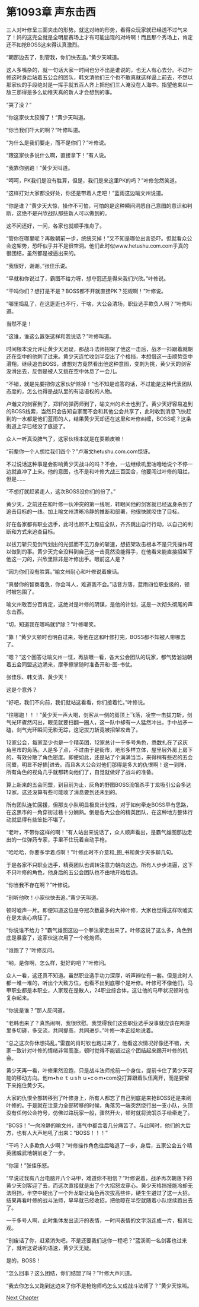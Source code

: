 # 第1093章 声东击西

三人对叶修呈三面夹击的形势。就这对峙的形势，看得众玩家就已经透不过气来了！妈的这完全就是全明星赛场上才有可能出现的对峙啊！而且那个秀场上，肯定还不如抢BOSS这来得认真激烈。

“朝那边去了，别管我，你们快去追。”黄少天喊道。

这人多嘴杂的，就一句话大家一时间也分不出是谁说的，也无人有心去分。不过叶修这时身后站着五公会的团队，韩文清他们三个也不敢真就这样逼上前去，不然以那家伙的手段绝对是一挥手就五百人齐上把他们三人淹没在人海中。指望他来以一敌三那得是多么幼稚天真的新人才会想到的事。

“哭了没？”

“你这家伙太狡猾了！”黄少天叫道。

“你当我们吓大的啊？”叶修叫道。

“为什么是我们要走，而不是你们？”叶修说。

“跟这家伙多说什么啊，直接拿下！”有人说。

“我靠你别跑！”黄少天叫道。

“呵呵，PK我们是没有胜算，但是，我们是来这里PK的吗？”叶修忽然笑道。

“这样打对大家都没好处，你还是带着人走吧！”蓝雨这边喻文州说道。

“你是谁？”黄少天大惊，操作不可怕，可怕的是这种瞬间洞悉自己意图的意识和判断，这绝不是兴欣战队那些新人可以做到的。

这不问还好，一问，各家也就顺手推舟了。

“管你在哪里呢？再敢朝前一步，统统灭掉！”又不知是哪位出言恐吓。但就看众公会这架势，恐吓似乎并不是很空洞。他们此时似www.hetushu.com.com乎真的很团结，虽然都是被逼出来的。

“我很好，谢谢。”张佳乐说。

“早就和你说过了，霸图不给力呀，想夺冠还是得来我们兴欣。”叶修说。

“干吗你们？想打是不是？BOSS都不开就直接PK？犯规啊！”叶修说。

“哪里捣乱了，在这逛逛也不行，干啥，大公会清场，职业选手欺负人啊？”叶修叫道。

当然不是！

“这谁，谁这么嚣张这样和我说话？”叶修叫道。

时间根本没允许让黄少天迟疑，那战斗法师招架了他这一击后，战矛一抖跟着就朝还在空中的他刺了过来。黄少天连忙收剑半空出了个格挡，本想借这一击顺势空中滑翔，继续追击BOSS，谁想对方竟然看出他这种意图，变刺为挑，黄少天的剑客没滑出去，反倒是被人又挑在空中休息了一会儿。

“不错，就是先要把你这家伙铲除掉！”也不知是谁答的话，不过能是这种代表团队态度的，怎么也得是战队里的有话语权的人物。

卢瀚文的剑客到了，郑轩的弹药师到了，喻文州的术士也到了。黄少天好容易追到的BOSS线索，当然只会告知自家而不会和其他公会共享了，此时收到消息飞快赶到的一水都是他们蓝雨的人，结果黄少天却还在这里和叶修纠缠，BOSS呢？这条街道上早已经没了痕迹了。

众人一听真没脾气了，这家伙根本就是在耍赖皮嘛！

“前辈你一个人想拦我们四个？”卢瀚文hetushu.com.com惊讶。

不过说话这种事是会影响黄少天战斗的吗？不会，一边继续叽里咕噜地说个不停一边就直冲了上来。他的意图，也不是和叶修大战三百回合，他要闯过叶修的阻拦。但是……

“不想打就赶紧走人，这次BOSS没你们的份了。”

黄少天，之前还在和叶修一伙冲突的第一线呢，转眼间他的剑客就已经返身杀到了追击目标的一线。加上喻文州清晰冷静的推断和部署，他很快就咬住了目标。

好在各家都有职业选手，此时也顾不上照应全队，齐齐跳出自行行动，以自己的判断和方式来追查目标。

以拔刀斩只见剑气划出的光弧而不见刀身的斩速，想招架攻击根本不是只凭操作可以做到的事。黄少天完全没料到自己这一击竟然没能得手，在他看来能直接招架下他这一刀的，兴欣里除非是叶修出手。眼前这人是？

“因为你们没有胜算。”喻文州耐心和叶修说着废话。

“真替你的智商着急，你会叫人，难道我不会。”话音方落，蓝雨四位职业级的，顿时被包围了。

喻文州敢百分百肯定，这绝对是叶修的阴谋，是他的计划，这是一次彻头彻尾的声东击西。

“切，知道我在哪吗就铲除？”叶修嘲笑。

“靠！”黄少天顿时也明白过来，等他在这和叶修打完，BOSS都不知被人带哪去了。

“嗯？”这个回答让喻文州一怔，再放眼一看，各大公会团队的玩家，都气势汹汹朝着五会同盟这边涌来，摩拳擦掌随时准备开和-图-书仗。

张佳乐、韩文清、黄少天！

这是个意外？

“好吧，我们不向前，我们就站这看看，你们接着忙。”叶修说。

“往哪跑！！！”黄少天一声大喝，剑客从一侧的房顶上飞落，凌空一击拔刀斩，剑气光环骤然闪出，眼见就要扫翻一圈人，这一队中却有一人猛然冲出，手中战矛一磕，剑气光环瞬间无影无踪，这记拔刀斩竟被招架攻击了。

12家公会，每家至少也是一个精英团，12家总计一千多号角色，悉数扎在了这灰角黑市的角落。人是多了点，不过由于是街市，地形多样立体，屋里层外房上房下的，有效分散了角色密度。即便如此，还是站了个满满当当，来得稍有些迟的五会同盟，明显不好插|进去。而且各大公会对他们那得是多大的仇恨啊！这一到阵，所有角色的视角几乎就都转向他们了，自觉就做好了战斗的准备。

算上新来的五会同盟，到目前为止，灰角的野图BOSS流氓杀手丁龙吸引公会多达12家。这还没算有些可能收了消息要到还未到的。

所有团队连忙回援，但那支小队明显极具计划性，对于如何牵走BOSS早有思路，在这黑市的一角穿街过巷十分娴熟。倒是各大公会的精英团队，在这种地方整体行动就显得有些笨拙不堪了。

“老叶，不带你这样的啊！”有人站出来说话了，众人顺声看出，是霸气雄图那边走出的一位弹药专家，手里不住玩着自动手枪。

“哈哈哈，你要多学着点啊！”叶修此时不介意和_图_书和黄少天多聊几句。

于是各家不只职业选手，精英团队也调转注意力朝向这边。所有人步步进逼，这下不只叶修的角色，他身后的五公会团队也不由地开始后退。

“你当我不存在啊？”叶修说。

“别听他吹！小家伙快去追。”黄少天叫道。

顿时嘘声一片。即便知道这位是夺冠次数最多的大神叶修，大家也觉得这样吹嘘实在是太丧心病狂了。

“你说谁不给力？”霸气雄图这边一个拳法家走出来了。叶修这说了这么多，角色到底是暴露了，这家伙这次用了一个枪炮师。

“谁跑了？”叶修反问。

“哟，是你啊，怎么样，挺好的吧？”叶修问。

众人一看，这还真不知道。虽然职业选手功力深厚，听声辨位有一套。但是此时人都一堆一堆的，听出个大致方位，也看不出到底哪个是叶修。叶修可不像他们，马甲职业都是本职业，人家现在是散人，24职业综合体，这让他的马甲状况顿时也复杂起来。

“你说是谁？”那人反问道。

“老韩也来了？真热闹啊，我很欣慰。我觉得我们这些职业选手没事就应该在网游里多切磋，多交流，共同提高，共同进步。”叶修一本正经地说着。

“总之这次你休想捣乱。”雷霆的肖时钦也跑过来了，他看这次情况好像还不错，大家一致针对叶修的情绪非常高涨，顿时觉得不能错过这个团结起来踢开叶修的机会。

黄少天再一看，叶修果然没跑，只是战斗法师抢前一个身位，提前卡住了黄少天可能的移动方向。他ｍ•hｅｔｕsｈｕ•cｏm•com没打算跟着队伍离开，而是要留下来拖住黄少天。

大家的仇恨全部转移到了叶修身上，所有人都忘了自己到底是来抢BOSS还是来刷叶修的。于是就在注意力全部转移的时候，角落另一端突然绕行出一支小队，头顶没有任何公会符号，仿佛过路玩家一般，骤然开火，顿时就将流氓杀手给牵走了。

“BOSS！”一向冷静的喻文州，语气中都含着几分痛苦了。与此同时，他们的大后方，也有人大声地吼了出来：“BOSS！！！”

“干吗？人多欺负人少啊？”叶修操作角色往后略退了一步，身后，五家公会五个精英团威武地朝前走了一步。

“你滚！”张佳乐怒。

“早说过我有八台电脑开八个马甲，难道你不相信？”叶修说着，战矛再次朝落下的黄少天剑客迎了去，而这次直接就是出了个大招怒龙穿心。黄少天格挡技能冷却无法阻挡，半空中硬出了一个升龙斩让角色再次拔高些许，硬生生避过了这一大招。结果再看叶修的战斗法师，早早就已经收招，把他晾在半空就随着小队继续跑出去了。

一千多号人啊，此时集体发出流汗的表情，一时间表情的文字泡连成一片，极其壮观。

“别废话了你，赶紧消失吧，不是还要我们送你一程吧？”蓝溪阁一名剑客也过来了，就听这说话的语速，黄少天无疑。

是的，BOSS！

“怎么回事？这么团结，你们结盟了吗？”叶修大声问道。

“我去你怎么又跑到这边来了你不是枪炮师吗怎么又成战斗法师了？”黄少天惊叫。



[Next Chapter](%E7%AC%AC1094%E7%AB%A0%20%E4%B8%8D%E5%A6%A8%E5%90%88%E4%BD%9C.md)